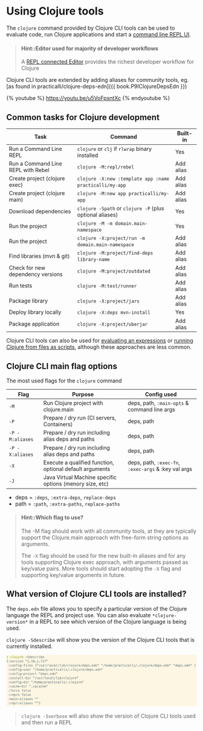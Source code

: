 # Using Clojure tools
The `clojure` command provided by Clojure CLI tools can be used to evaluate code, run Clojure applications and start a [command line REPL UI](rebel-repl/).

> #### Hint::Editor used for majority of developer workflows
> A [REPL connected Editor](/clojure-editors/) provides the richest developer workflow for Clojure

Clojure CLI tools are extended by adding aliases for community tools, eg. [as found in practicalli/clojure-deps-edn]({{ book.P9IClojureDepsEdn }})

{% youtube %}
https://youtu.be/u5VoFpsntXc
{% endyoutube %}


## Common tasks for Clojure development

| Task                               | Command                                                   | Built-in  |
|------------------------------------|-----------------------------------------------------------|-----------|
| Run a Command Line REPL            | `clojure` or `clj` if `rlwrap` binary installed           | Yes       |
| Run a Command Line REPL with Rebel | `clojure -M:repl/rebel`                                   | Add alias |
| Create project (clojure exec)      | `clojure -X:new :template app :name practicalli/my-app`   | Add alias |
| Create project (clojure main)      | `clojure -M:new app practicalli/my-app`                   | Add alias |
| Download dependencies              | `clojure -Spath` or `clojure -P`  (plus optional aliases) | Yes       |
| Run the project                    | `clojure -M -m domain.main-namespace`                     | Yes       |
| Run the project                    | `clojure -X:project/run -m domain.main-namespace`         | Add alias |
| Find libraries (mvn & git)         | `clojure -M:project/find-deps library-name`               | Add alias |
| Check for new dependency versions  | `clojure -M:project/outdated`                             | Add alias |
| Run tests                          | `clojure -M:test/runner`                                  | Add alias |
| Package library                    | `clojure -X:project/jars`                                 | Add alias |
| Deploy library locally             | `clojure -X:deps mvn-install`                             | Yes       |
| Package application                | `clojure -X:project/uberjar`                              | Add alias |

Clojure CLI tools can also be used for [evaluating an expressions](/alternative-tools/clojure-tools/evaluate-an-expression.md) or [running Clojure from files as scripts](/alternative-tools/clojure-tools/files-and-scripts.md), although these approaches are less common.


## Clojure CLI main flag options
The most used flags for the `clojure` command

| Flag            | Purpose                                                  | Config used                                          |
|-----------------|----------------------------------------------------------|------------------------------------------------------|
| `-M`            | Run Clojure project with clojure.main                    | deps, path, `:main-opts` & command line args         |
| `-P`            | Prepare / dry run (CI servers, Containers)               | deps, path                                           |
| `-P -M:aliases` | Prepare / dry run including alias deps and paths         | deps, path                                           |
| `-P -X:aliases` | Prepare / dry run including alias deps and paths         | deps, path                                           |
| `-X`            | Execute a qualified function, optional default arguments | deps, path, `:exec-fn`, `:exec-args` & :key val args |
| `-J`            | Java Virtual Machine specific options (menory size, etc) |                                                      |

* deps = `:deps`, `:extra-deps`, `replace-deps`
* path = `:path`, `:extra-paths`, `replace-paths`

> #### Hint::Which flag to use?
> The -M flag should work with all community tools, at they are typically support the Clojure.main approach with free-form string options as arguments.
>
> The `-X` flag should be used for the new built-in aliases and for any tools supporting Clojure exec approach, with arguments passed as key/value pairs.
> More tools should start adopting the `-X` flag and supporting key/value arguments in future.


## What version of Clojure CLI tools are installed?
The `deps.edn` file allows you to specify a particular version of the Clojure language the REPL and project use.  You can also evaluate `*clojure-version*` in a REPL to see which version of the Clojure language is being used.

`clojure -Sdescribe` will show you the version of the Clojure CLI tools that is currently installed.

![clojure cli tools - describe install version](/images/clojure-cli-tools-install-version-describe.png)

> `clojure -Sverbose` will also show the version of Clojure CLI tools used and then run a REPL
